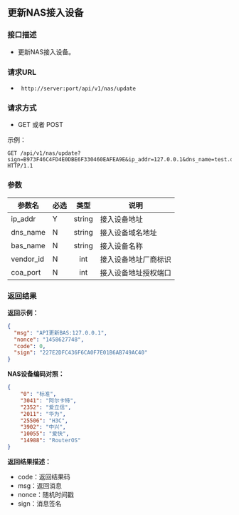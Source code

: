 ## 更新NAS接入设备

### 接口描述

- 更新NAS接入设备。

### 请求URL

- ` http://server:port/api/v1/nas/update `

### 请求方式

- GET 或者 POST

示例：

    GET /api/v1/nas/update?sign=B973F46C4FD4E0DBE6F330460EAFEA9E&ip_addr=127.0.0.1&dns_name=test.org&bas_name=%E6%B5%8B%E8%AF%95bas123&vendor_id=14988&coa_port=3788 HTTP/1.1

### 参数

| 参数名 | 必选 | 类型 | 说明 |
|---|:---|:---:|---|
| ip_addr | Y | string |接入设备地址 |
| dns_name | N | string |接入设备域名地址 |
| bas_name | N | string |接入设备名称 |
| vendor_id | N | int |接入设备地址厂商标识 |
| coa_port | N | int |接入设备地址授权端口 |

### 返回结果

**返回示例：**

~~~json
{
  "msg": "API更新BAS:127.0.0.1",
  "nonce": "1458627748",
  "code": 0,
  "sign": "227E2DFC436F6CA0F7E01B6AB749AC40"
}
~~~

**NAS设备编码对照：**

~~~json
{
    "0": "标准",
    "3041": "阿尔卡特",
    "2352": "爱立信",
    "2011": "华为",
    "25506": "H3C",
    "3902": "中兴",
    "10055": "爱快",
    "14988": "RouterOS"
}
~~~

**返回结果描述：**

- code：返回结果码
- msg：返回消息
- nonce：随机时间戳
- sign：消息签名
